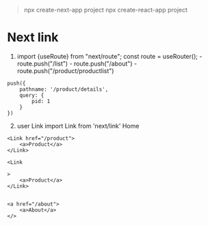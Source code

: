 

> npx create-next-app project
> npx create-react-app project


# Next link
  1. import {useRoute} from "next/route";
    const route = useRouter();
    - route.push("/list")
    - route.push("/about")
    - route.push("/product/productlist")

    push({
        pathname: '/product/details',
        query: { 
            pid: 1 
        }
    })
  2. user Link 
    import Link from 'next/link'
    <Link href="/">
        <a>Home</a>
    </Link>

    <Link href="/product">
        <a>Product</a>
    </Link>

    <Link 
    
    >
        <a>Product</a>
    </Link>
     

    <a href="/about">
        <a>About</a>
    </>